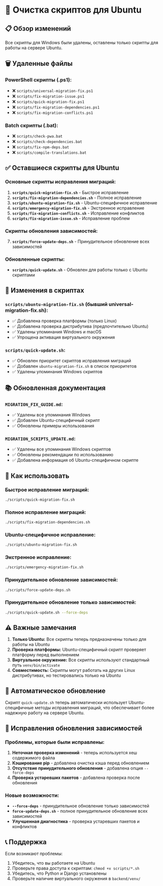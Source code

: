 # 🧹 Очистка скриптов для Ubuntu

## 📋 Обзор изменений

Все скрипты для Windows были удалены, оставлены только скрипты для работы на сервере Ubuntu.

## 🗑️ Удаленные файлы

### PowerShell скрипты (.ps1):
- ❌ `scripts/universal-migration-fix.ps1`
- ❌ `scripts/fix-migration-issue.ps1`
- ❌ `scripts/quick-migration-fix.ps1`
- ❌ `scripts/fix-migration-dependencies.ps1`
- ❌ `scripts/fix-migration-conflicts.ps1`

### Batch скрипты (.bat):
- ❌ `scripts/check-pwa.bat`
- ❌ `scripts/check-dependencies.bat`
- ❌ `scripts/fix-npm-deps.bat`
- ❌ `scripts/compile-translations.bat`

## ✅ Оставшиеся скрипты для Ubuntu

### Основные скрипты исправления миграций:

1. **`scripts/quick-migration-fix.sh`** - Быстрое исправление
2. **`scripts/fix-migration-dependencies.sh`** - Полное исправление
3. **`scripts/ubuntu-migration-fix.sh`** - Ubuntu-специфичное исправление
4. **`scripts/emergency-migration-fix.sh`** - Экстренное исправление
5. **`scripts/fix-migration-conflicts.sh`** - Исправление конфликтов
6. **`scripts/fix-migration-issue.sh`** - Исправление проблем

### Скрипты обновления зависимостей:

7. **`scripts/force-update-deps.sh`** - Принудительное обновление всех зависимостей

### Обновленные скрипты:

- **`scripts/quick-update.sh`** - Обновлен для работы только с Ubuntu скриптами

## 🔧 Изменения в скриптах

### `scripts/ubuntu-migration-fix.sh` (бывший universal-migration-fix.sh):
- ✅ Добавлена проверка платформы (только Linux)
- ✅ Добавлена проверка дистрибутива (предпочтительно Ubuntu)
- ✅ Удалены упоминания Windows и macOS
- ✅ Упрощена активация виртуального окружения

### `scripts/quick-update.sh`:
- ✅ Обновлен приоритет скриптов исправления миграций
- ✅ Добавлен `ubuntu-migration-fix.sh` в список приоритетов
- ✅ Удалены упоминания Windows скриптов

## 📚 Обновленная документация

### `MIGRATION_FIX_GUIDE.md`:
- ✅ Удалены все упоминания Windows
- ✅ Добавлен Ubuntu-специфичный скрипт
- ✅ Обновлены примеры использования

### `MIGRATION_SCRIPTS_UPDATE.md`:
- ✅ Удалены все упоминания Windows скриптов
- ✅ Обновлены рекомендации по использованию
- ✅ Добавлена информация об Ubuntu-специфичном скрипте

## 🚀 Как использовать

### Быстрое исправление миграций:
```bash
./scripts/quick-migration-fix.sh
```

### Полное исправление миграций:
```bash
./scripts/fix-migration-dependencies.sh
```

### Ubuntu-специфичное исправление:
```bash
./scripts/ubuntu-migration-fix.sh
```

### Экстренное исправление:
```bash
./scripts/emergency-migration-fix.sh
```

### Принудительное обновление зависимостей:
```bash
./scripts/force-update-deps.sh
```

### Принудительное обновление только зависимостей:
```bash
./scripts/quick-update.sh --force-deps
```

## ⚠️ Важные замечания

1. **Только Ubuntu:** Все скрипты теперь предназначены только для работы на Ubuntu
2. **Проверка платформы:** Ubuntu-специфичный скрипт проверяет платформу перед выполнением
3. **Виртуальное окружение:** Все скрипты используют стандартный путь `venv/bin/activate`
4. **Совместимость:** Скрипты могут работать на других Linux дистрибутивах, но тестировались только на Ubuntu

## 🔄 Автоматическое обновление

Скрипт `quick-update.sh` теперь автоматически использует Ubuntu-специфичные методы исправления миграций, что обеспечивает более надежную работу на сервере Ubuntu.

## 🔧 Исправления обновления зависимостей

### Проблемы, которые были исправлены:
1. **Неточная проверка изменений** - теперь используется хеш содержимого файла
2. **Кэширование pip** - добавлена очистка кэша перед обновлением
3. **Отсутствие принудительного обновления** - добавлена опция `--force-deps`
4. **Проверка устаревших пакетов** - добавлена проверка после обновления

### Новые возможности:
- **`--force-deps`** - принудительное обновление только зависимостей
- **`force-update-deps.sh`** - полное принудительное обновление всех зависимостей
- **Улучшенная диагностика** - проверка устаревших пакетов и конфликтов

## 📞 Поддержка

Если возникают проблемы:
1. Убедитесь, что вы работаете на Ubuntu
2. Проверьте права доступа к скриптам: `chmod +x scripts/*.sh`
3. Убедитесь, что Python и Django установлены
4. Проверьте наличие виртуального окружения в `backend/venv/`
